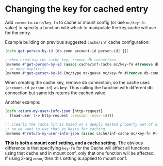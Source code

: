 # Changing the key for cached entry

Add `:memento.core/key-fn` to cache or mount config (or use `mc/key-fn` value) to specify a function with which to manipulate
the key cache will use for the entry.

Example building on previous suggested `cache/inf` cache configuration:

```clojure
(defn get-person-by-id [db-conn account-id person-id] {})

; when creating the cache key, remove db connection
(m/memo #'get-person-by-id (assoc cache/inf-cache mc/key-fn #(remove db-conn? %)))
; or more explicit
(m/memo #'get-person-by-id {mc/type mc/guava mc/key-fn #(remove db-conn? %)})
```

When creating the cache key, remove db connection, so the cache uses `[account-id person-id]` as key.
Thus calling the function with different db connection but same ids returns the cached value.

Another example:
```clojure
(defn return-my-user-info-json [http-request]
  (load-user (-> http-request :session :user-id)))

;; clearly the cache hit is based on a deeply nested property out of a huge request map
;; so we want to use that as basis for caching
(m/memo #'return-my-user-info-json (assoc cache/inf-cache mc/key-fn #(-> % first :session :user-id)))
```

**This is both a mount conf setting, and a cache setting.** The obvious difference is that specifying
`key-fn` for the Cache will affect all functions using that cache and in mount conf, only that one function will
be affected. If using 2-arg `memo`, then this setting is applied to mount conf.
